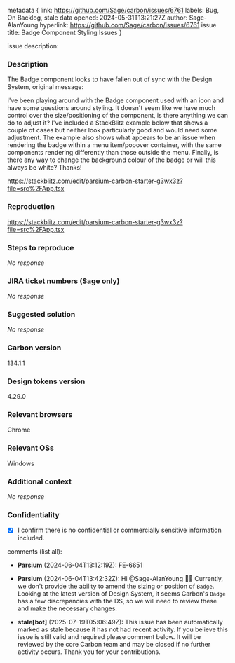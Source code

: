 metadata {
link: https://github.com/Sage/carbon/issues/6761
labels: Bug, On Backlog, stale
data opened: 2024-05-31T13:21:27Z
author: Sage-AlanYoung
hyperlink: https://github.com/Sage/carbon/issues/6761
issue title: Badge Component Styling Issues
}

issue description:
### Description

The Badge component looks to have fallen out of sync with the Design System, original message: 

I've been playing around with the Badge component used with an icon and have some questions around styling. It doesn't seem like we have much control over the size/positioning of the component, is there anything we can do to adjust it? I've included a StackBlitz example below that shows a couple of cases but neither look particularly good and would need some adjustment. The example also shows what appears to be an issue when rendering the badge within a menu item/popover container, with the same components rendering differently than those outside the menu. Finally, is there any way to change the background colour of the badge or will this always be white? Thanks!

https://stackblitz.com/edit/parsium-carbon-starter-g3wx3z?file=src%2FApp.tsx

### Reproduction

https://stackblitz.com/edit/parsium-carbon-starter-g3wx3z?file=src%2FApp.tsx

### Steps to reproduce

_No response_

### JIRA ticket numbers (Sage only)

_No response_

### Suggested solution

_No response_

### Carbon version

134.1.1

### Design tokens version

4.29.0

### Relevant browsers

Chrome

### Relevant OSs

Windows

### Additional context

_No response_

### Confidentiality

- [X] I confirm there is no confidential or commercially sensitive information included.

comments (list all):
- **Parsium** (2024-06-04T13:12:19Z):
  FE-6651

- **Parsium** (2024-06-04T13:42:32Z):
  Hi @Sage-AlanYoung 👋🏼 Currently, we don't provide the ability to amend the sizing or position of `Badge`. Looking at the latest version of Design System, it seems Carbon's `Badge` has a few discrepancies with the DS, so we will need to review these and make the necessary changes.

- **stale[bot]** (2025-07-19T05:06:49Z):
  This issue has been automatically marked as stale because it has not had recent activity. If you believe this issue is still valid and required please comment below. It will be reviewed by the core Carbon team and may be closed if no further activity occurs. Thank you for your contributions.



